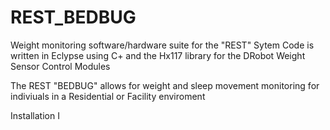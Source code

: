 # REST_BEDBUG
Weight monitoring software/hardware suite for the "REST" Sytem
Code is written in Eclypse using C+ and the Hx117 library for the DRobot Weight Sensor Control Modules



The REST "BEDBUG" allows for weight and sleep movement monitoring for indiviuals in a Residential or Facility enviroment



Installation
I
